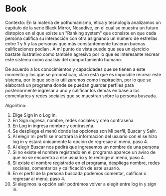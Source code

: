 # Book
Contexto:
En la matería de pothumanismo, ética y tecnología analizamos un capitulo de la serie Black Mirror, Nosedive, en el cual se muestra un futuro distopico en el que existe un "Ranking system" que consiste en que cada persona califica su interacción con otra asignando un número de estrellas entre 1 y 5 y las personas que más constantemente tuvieran buenas calificaciones podían . A mí punto de vista puede que sea un ejercicio bastate ilustrativo como también agresivo por lo que es interesante recrear este sistema como analisis del comportamiento humano.

De acuerdo a los conocimientos y capacidades que se tienen a este momento y los que se pronostican, claro está que es imposible recrear este sistema, por lo que solo lo utilizaremos como inspiración, por lo que se elaborará un programa donde se puedan guardar perfiles para posteriormente ingresar a uno y calificar los demás en base a los comentarios y redes sociales que se muestran sobre la persona buscada. 

Algoritmo:

1. Elige Sign in o Log in.
2. En Sign ingresa, nombre, redes sociales y crea contraseña.
3. En Log in ingresa nombre y contraseña.
4. Se despliega el menú donde las opciones son Mi perfil, Buscar y Salir.
5. Al elegir mi perfil se mostrará la información del usuario con el se hizo log in y estará únicamente la opción de regresae al menú, paso 4.
6. Al elegir Buscar nos pedirá que ingresemos un nombre de una persona
7. Si no existe el nombre registrado en el programa aparece un aviso de que no se encuentra a ese usuario y te redirige al menú, paso 4.
8. Si existe el nombre registrado en el programa, despliega nombre, redes sociales, comentarios y calificación de este usuario.
9. En el perfil de la persona buscada podemos comentar, calificar o regresar al menú, paso 4.
10. Si elegimos la opción salir podrémos volver a elegir entre log in y sign in.  
